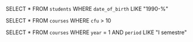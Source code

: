 <!-- selezionare tutti gli studenti nati nel 1990 -->

SELECT \* FROM `students`
WHERE `date_of_birth` LIKE "1990-%"

<!-- selezionare tutti i corsi da più di 10 cfu -->

SELECT \* FROM `courses`
WHERE `cfu` > 10

<!-- selezionare tutti i corsi del primo semestre del primo anno  -->

SELECT \* FROM `courses`
WHERE `year` = 1
AND `period` LIKE "I semestre"
